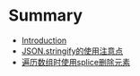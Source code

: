 # Summary

* [Introduction](README.md)
* [JSON.stringify的使用注意点](jsonstringify.md)
* [遍历数组时使用splice删除元素](bian-li-shu-zu-shi-shi-yong-splice-shan-chu-yuan-su.md)

